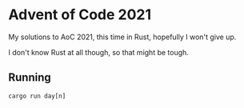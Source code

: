 # Advent of Code 2021

My solutions to AoC 2021, this time in Rust, hopefully I won't give up. 

I don't know Rust at all though, so that might be tough.

## Running

`cargo run day[n]`